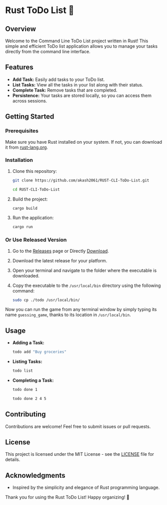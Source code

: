# Rust ToDo List 🦀

## Overview
Welcome to the Command Line ToDo List project written in Rust! This simple and efficient ToDo list application allows you to manage your tasks directly from the command line interface.

## Features
- **Add Task:** Easily add tasks to your ToDo list.
- **List Tasks:** View all the tasks in your list along with their status.
- **Complete Task:** Remove tasks that are completed.
- **Persistence:** Your tasks are stored locally, so you can access them across sessions.

## Getting Started
### Prerequisites
Make sure you have Rust installed on your system. If not, you can download it from [rust-lang.org](https://www.rust-lang.org/).

### Installation
1. Clone this repository:
    ```bash
    git clone https://github.com/akash2061/RUST-CLI-ToDo-List.git
    ```
    ```bash
    cd RUST-CLI-ToDo-List
    ```

2. Build the project:
    ```bash
    cargo build
    ```

3. Run the application:
    ```bash
    cargo run
    ```

### Or Use Released Version

1. Go to the [Releases](https://github.com/akash2061/RUST-CLI-ToDo-List/releases) page or Directly [Download](https://github.com/akash2061/RUST-CLI-ToDo-List/releases/download/v0.1.0/todo).
2. Download the latest release for your platform.
3. Open your terminal and navigate to the folder where the executable is downloaded.
4. Copy the executable to the `/usr/local/bin` directory using the following command:

    ```bash
    sudo cp ./todo /usr/local/bin/
    ```


Now you can run the game from any terminal window by simply typing its name `guessing_game`, thanks to its location in `/usr/local/bin`.

## Usage
- **Adding a Task:**
    ```bash
    todo add "Buy groceries"
    ```

- **Listing Tasks:**
    ```bash
    todo list
    ```

- **Completing a Task:**
    ```bash
    todo done 1
    ```
    ```bash
    todo done 2 4 5
    ```


## Contributing
Contributions are welcome! Feel free to submit issues or pull requests.

## License
This project is licensed under the MIT License - see the [LICENSE](LICENSE) file for details.

## Acknowledgments
- Inspired by the simplicity and elegance of Rust programming language.

Thank you for using the Rust ToDo List! Happy organizing! 🚀
